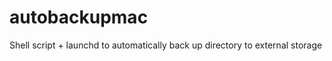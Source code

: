autobackupmac
=============

Shell script + launchd to automatically back up directory to external storage

